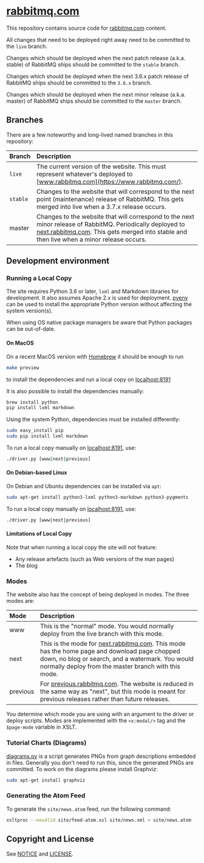 # [rabbitmq.com](https://www.rabbitmq.com/)

This repository contains source code for [rabbitmq.com](https://www.rabbitmq.com/) content.

All changes that need to be deployed right away need to be committed to the `live` branch.

Changes which should be deployed when the next patch release (a.k.a. stable) of RabbitMQ ships should be committed to the `stable` branch.

Changes which should be deployed when the next 3.6.x patch release of RabbitMQ ships should be committed to the `3.6.x` branch.

Changes which should be deployed when the next minor release (a.k.a. master) of RabbitMQ ships should be committed to the `master` branch.

## Branches

There are a few noteworthy and long-lived named branches in this
repository:

Branch        | Description
:-------------|:--------------------
`live`         | The current version of the website. This must represent whatever's deployed to [www.rabbitmq.com](https://www.rabbitmq.com/).
`stable`       | Changes to the website that will correspond to the next point (maintenance) release of RabbitMQ. This gets merged into live when a 3.7.x release occurs.
master        | Changes to the website that will correspond to the next minor release of RabbitMQ. Periodically deployed to [next.rabbitmq.com](https://next.rabbitmq.com/). This gets merged into stable and then live when a minor release occurs.


## Development environment

### Running a Local Copy

The site requires Python 3.6 or later, `lxml` and Markdown libraries for development. It also
assumes Apache 2.x is used for deployment. [pyenv](https://github.com/pyenv/pyenv)
can be used to install the appropriate Python version without affecting the system version(s).

When using OS native package managers be aware that Python packages
can be out-of-date.

#### On MacOS

On a recent MacOS version with [Homebrew](https://brew.sh/) it should be enough to run

```sh
make preview
```

to install the dependencies and run a local copy on [localhost:8191](http://localhost:8191)

It is also possible to install the dependencies manually:

```sh
brew install python
pip install lxml markdown
```

Using the system Python, dependencies must be installed differently:

```sh
sudo easy_install pip
sudo pip install lxml markdown
```

To run a local copy manually on [localhost:8191](http://localhost:8191), use:

```sh
./driver.py [www|next|previous]
```

#### On Debian-based Linux

On Debian and Ubuntu dependencies can be installed via `apt`:

```sh
sudo apt-get install python3-lxml python3-markdown python3-pygments
```

To run a local copy manually on [localhost:8191](http://localhost:8191), use:

```sh
./driver.py [www|next|previous]
```

#### Limitations of Local Copy

Note that when running a local copy the site will not feature:

 * Any release artefacts (such as Web versions of the man pages)
 * The blog


### Modes

The website also has the concept of being deployed in modes. The three
modes are:

Mode     | Description
:--------|:------------
www      | This is the "normal" mode. You would normally deploy from the live branch with this mode.
next     | This is the mode for [next.rabbitmq.com](https://next.rabbitmq.com/). This mode has the home page and download page chopped down, no blog or search, and a watermark. You would normally deploy from the master branch with this mode.
previous | For [previous.rabbitmq.com](https://previous.rabbitmq.com/). The website is reduced in the same way as "next", but this mode is meant for previous releases rather than future releases.

You determine which mode you are using with an argument to the driver
or deploy scripts. Modes are implemented with the `<x:modal/>` tag and
the `$page-mode` variable in XSLT.

### Tutorial Charts (Diagrams)

[diagrams.py](https://github.com/rabbitmq/rabbitmq-website/blob/master/code/diagrams.py) is a script generates PNGs from graph descriptions
embedded in files. Generally you don't need to run this, since the generated
PNGs are committed. To work on the diagrams please install Graphviz:

```sh
sudo apt-get install graphviz
```

### Generating the Atom Feed

To generate the `site/news.atom` feed, run the following command:

```sh
xsltproc --novalid site/feed-atom.xsl site/news.xml > site/news.atom
```


## Copyright and License

See [NOTICE](NOTICE) and [LICENSE](LICENSE).
